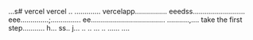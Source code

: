 ...s# vercel
vercel
..
.............
vercelapp................
eeedss..........................
eee..............;...............
 ee.....................................
...........,....
 take the first step...........
h...
ss..
j...
..
..
...
..
......
....
